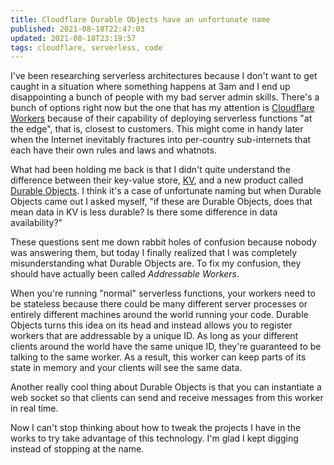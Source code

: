 ```yaml
---
title: Cloudflare Durable Objects have an unfortunate name
published: 2021-08-18T22:47:03
updated: 2021-08-18T23:19:57
tags: cloudflare, serverless, code
---
```


I've been researching serverless architectures because I don't want to get caught in a situation where something happens at 3am and I end up disappointing a bunch of people with my bad server admin skills. There's a bunch of options right now but the one that has my attention is [Cloudflare Workers](https://developers.cloudflare.com/workers/) because of their capability of deploying serverless functions "at the edge", that is, closest to customers. This might come in handy later when the Internet inevitably fractures into per-country sub-internets that each have their own rules and laws and whatnots.

What had been holding me back is that I didn't quite understand the difference between their key-value store, [KV](https://developers.cloudflare.com/workers/runtime-apis/kv), and a new product called [Durable Objects](https://developers.cloudflare.com/workers/runtime-apis/durable-objects). I think it's a case of unfortunate naming but when Durable Objects came out I asked myself, "if these are Durable Objects, does that mean data in KV is less durable? Is there some difference in data availability?"

These questions sent me down rabbit holes of confusion because nobody was answering them, but today I finally realized that I was completely misunderstanding what Durable Objects are. To fix my confusion, they should have actually been called _Addressable Workers_.

When you're running "normal" serverless functions, your workers need to be stateless because there could be many different server processes or entirely different machines around the world running your code. Durable Objects turns this idea on its head and instead allows you to register workers that are addressable by a unique ID. As long as your different clients around the world have the same unique ID, they're guaranteed to be talking to the same worker. As a result, this worker can keep parts of its state in memory and your clients will see the same data.

Another really cool thing about Durable Objects is that you can instantiate a web socket so that clients can send and receive messages from this worker in real time.

Now I can't stop thinking about how to tweak the projects I have in the works to try take advantage of this technology. I'm glad I kept digging instead of stopping at the name.
